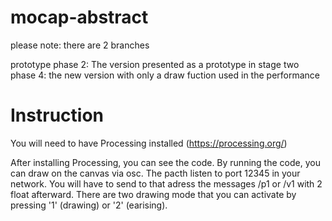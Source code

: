 # mocap-abstract


please note: there are 2 branches 

prototype phase 2: The version presented as a prototype in stage two 
phase 4: the new version with only a draw fuction used in the performance 



# Instruction

You will need to have Processing installed (https://processing.org/)
 
After installing Processing, you can see the code. By running the code, you can draw on the canvas via osc. The pacth listen to port 12345 in your network.
You will have to send to that adress the messages /p1  or /v1 with 2 float afterward.
There are two drawing mode that you can activate by pressing '1' (drawing) or '2' (earising).
